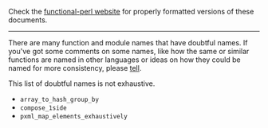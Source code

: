 Check the [functional-perl website](http://functional-perl.org/) for
properly formatted versions of these documents.

---

There are many function and module names that have doubtful names. If
you've got some comments on some names, like how the same or similar
functions are named in other languages or ideas on how they could be
named for more consistency, please [tell](//mailing_list.md).

This list of doubtful names is not exhaustive.

- `array_to_hash_group_by`
- `compose_1side`
- `pxml_map_elements_exhaustively`
